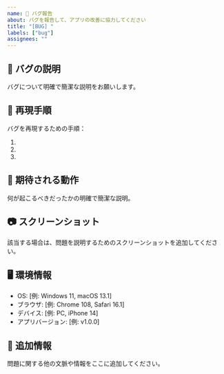 ```yaml
---
name: 🐛 バグ報告
about: バグを報告して、アプリの改善に協力してください
title: "[BUG] "
labels: ["bug"]
assignees: ""
---
```


## 🐛 バグの説明

バグについて明確で簡潔な説明をお願いします。

## 🔄 再現手順

バグを再現するための手順：

1.
2.
3.

## 💭 期待される動作

何が起こるべきだったかの明確で簡潔な説明。

## 📷 スクリーンショット

該当する場合は、問題を説明するためのスクリーンショットを追加してください。

## 🖥️ 環境情報

- OS: [例: Windows 11, macOS 13.1]
- ブラウザ: [例: Chrome 108, Safari 16.1]
- デバイス: [例: PC, iPhone 14]
- アプリバージョン: [例: v1.0.0]

## 📝 追加情報

問題に関する他の文脈や情報をここに追加してください。
